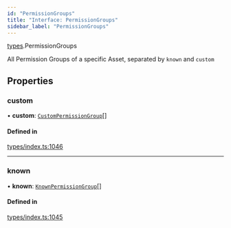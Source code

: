 ```yaml
---
id: "PermissionGroups"
title: "Interface: PermissionGroups"
sidebar_label: "PermissionGroups"
---
```


[types](../../../modules/Types/Types.md).PermissionGroups

All Permission Groups of a specific Asset, separated by `known` and `custom`

## Properties

### custom

• **custom**: [`CustomPermissionGroup`](../../../classes/API/Entities/CustomPermissionGroup/CustomPermissionGroup.md)[]

#### Defined in

[types/index.ts:1046](https://github.com/PolymeshAssociation/polymesh-sdk/blob/2c78f6c34/src/types/index.ts#L1046)

___

### known

• **known**: [`KnownPermissionGroup`](../../../classes/API/Entities/KnownPermissionGroup/KnownPermissionGroup.md)[]

#### Defined in

[types/index.ts:1045](https://github.com/PolymeshAssociation/polymesh-sdk/blob/2c78f6c34/src/types/index.ts#L1045)

